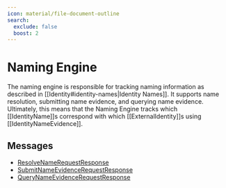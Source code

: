 ```yaml
---
icon: material/file-document-outline
search:
  exclude: false
  boost: 2
---
```


# Naming Engine

The naming engine is responsible for tracking naming information as described in
[[Identity#identity-names|Identity Names]]. It supports name resolution,
submitting name evidence, and querying name evidence. Ultimately, this means
that the Naming Engine tracks which [[IdentityName]]s correspond with which
[[ExternalIdentity]]s using [[IdentityNameEvidence]].

## Messages

- [ResolveNameRequestResponse](./resolve-name-request-response.md)
- [SubmitNameEvidenceRequestResponse](./submit-name-evidence-request-response.md)
- [QueryNameEvidenceRequestResponse](./query-name-evidence-request-response.md)
